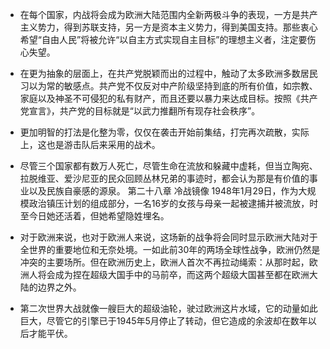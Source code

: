 - 在每个国家，内战将会成为欧洲大陆范围内全新两极斗争的表现，一方是共产主义势力，得到苏联支持，另一方是资本主义势力，得到美国支持。那些衷心希望“自由人民”将被允许“以自主方式实现自主目标”的理想主义者，注定要伤心失望。

- 在更为抽象的层面上，在共产党脱颖而出的过程中，触动了太多欧洲多数居民习以为常的敏感点。共产党不仅反对中产阶级坚持到底的所有价值，如宗教、家庭以及神圣不可侵犯的私有财产，而且还要以暴力来达成目标。按照《共产党宣言》，共产党的目标就是“以武力推翻所有现存社会秩序”。

- 更加明智的打法是化整为零，仅仅在袭击开始前集结，打完再次疏散，实际上，这也是游击队后来采用的战术。

- 尽管三个国家都有数万人死亡，尽管生命在流放和躲藏中虚耗，但当立陶宛、拉脱维亚、爱沙尼亚的民众回顾丛林兄弟的事迹时，都会认为那是有价值的事业以及民族自豪感的源泉。 第二十八章 冷战镜像 1948年1月29日，作为大规模政治镇压计划的组成部分，一名16岁的女孩与母亲一起被逮捕并被流放，时至今日她还活着，但她希望隐姓埋名。

- 对于欧洲来说，也对于欧洲人来说，这场新的战争将会同时显示欧洲大陆对于全世界的重要地位和无奈处境。一如此前30年的两场全球性战争，欧洲仍然是冲突的主要场所。但在欧洲历史上，欧洲人首次不再拉动绳索：从那时起，欧洲人将会成为捏在超级大国手中的马前卒，而这两个超级大国甚至都在欧洲大陆的边界之外。

- 第二次世界大战就像一艘巨大的超级油轮，驶过欧洲这片水域，它的动量如此巨大，尽管它的引擎已于1945年5月停止了转动，但它造成的余波却在数年以后才能平伏。

